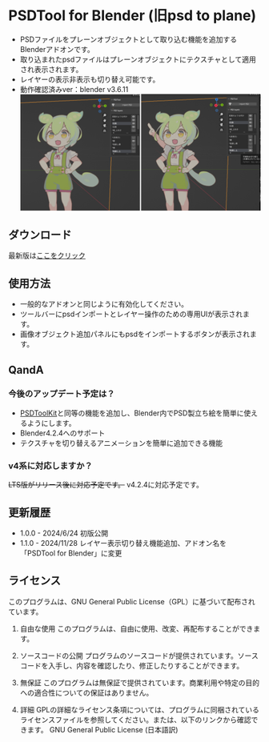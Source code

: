 # PSDTool for Blender (旧psd to plane)
- PSDファイルをプレーンオブジェクトとして取り込む機能を追加するBlenderアドオンです。
- 取り込まれたpsdファイルはプレーンオブジェクトにテクスチャとして適用され表示されます。
- レイヤーの表示非表示も切り替え可能です。
- 動作確認済みver：blender v3.6.11
![利用の様子](readme2.png)

## ダウンロード
最新版は[ここをクリック](https://github.com/laTH380/PSDToolKit-for-blender/releases/download/v1.1.0/PSDTool_for_Blender_1.1.0.zip)

## 使用方法
- 一般的なアドオンと同じように有効化してください。
- ツールバーにpsdインポートとレイヤー操作のための専用UIが表示されます。
- 画像オブジェクト追加パネルにもpsdをインポートするボタンが表示されます。

## QandA
### 今後のアップデート予定は？
- [PSDToolKit](https://oov.github.io/aviutl_psdtoolkit/index.html)と同等の機能を追加し、Blender内でPSD製立ち絵を簡単に使えるようにします。
- Blender4.2.4へのサポート
- テクスチャを切り替えるアニメーションを簡単に追加できる機能
### v4系に対応しますか？
~~LTS版がリリース後に対応予定です。~~ v4.2.4に対応予定です。

## 更新履歴
- 1.0.0 - 2024/6/24 初版公開
- 1.1.0 - 2024/11/28 レイヤー表示切り替え機能追加、アドオン名を「PSDTool for Blender」に変更

## ライセンス
このプログラムは、GNU General Public License（GPL）に基づいて配布されています。

1. 自由な使用
このプログラムは、自由に使用、改変、再配布することができます。

2. ソースコードの公開
プログラムのソースコードが提供されています。ソースコードを入手し、内容を確認したり、修正したりすることができます。

3. 無保証
このプログラムは無保証で提供されています。商業利用や特定の目的への適合性についての保証はありません。

4. 詳細
GPLの詳細なライセンス条項については、プログラムに同梱されているライセンスファイルを参照してください。または、以下のリンクから確認できます。
GNU General Public License (日本語訳)